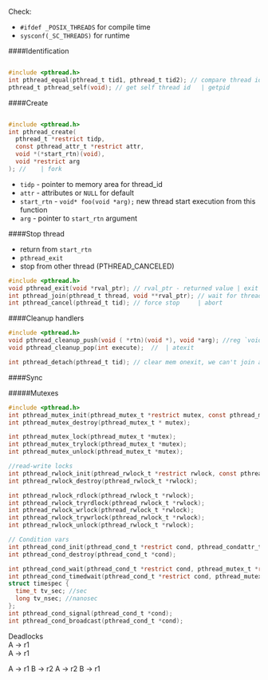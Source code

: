 
Check:  
 - `#ifdef _POSIX_THREADS` for compile time
 - `sysconf(_SC_THREADS)` for runtime

####Identification  

```c

#include <pthread.h>
int pthread_equal(pthread_t tid1, pthread_t tid2); // compare thread ids
pthread_t pthread_self(void); // get self thread id   | getpid
```

####Create  
```c

#include <pthread.h>
int pthread_create(
  pthread_t *restrict tidp, 
  const pthread_attr_t *restrict attr, 
  void *(*start_rtn)(void), 
  void *restrict arg
); //    | fork
```
 - `tidp` - pointer to memory area for thread_id
 - `attr` - attributes or `NULL` for default
 - `start_rtn` - `void* foo(void *arg);` new thread start execution from this function
 - `arg` - pointer to `start_rtn` argument


####Stop thread  
 - return from `start_rtn`
 - `pthread_exit`
 - stop from other thread (PTHREAD_CANCELED)

```c
#include <pthread.h>
void pthread_exit(void *rval_ptr); // rval_ptr - returned value | exit
int pthread_join(pthread_t thread, void **rval_ptr); // wait for thread | waitpid
int pthread_cancel(pthread_t tid); // force stop     | abort
``` 

####Cleanup handlers  
```c
#include <pthread.h>
void pthread_cleanup_push(void ( *rtn)(void *), void *arg); //reg `void*rtn(void* arg);` handler
void pthread_cleanup_pop(int execute);  //  | atexit

int pthread_detach(pthread_t tid); // clear mem onexit, we can't join after this
```


####Sync  

#####Mutexes  
```c
#include <pthread.h>
int pthread_mutex_init(pthread_mutex_t *restrict mutex, const pthread_mutexattr_t *restrict attr);
int pthread_mutex_destroy(pthread_mutex_t * mutex);

int pthread_mutex_lock(pthread_mutex_t *mutex);
int pthread_mutex_trylock(pthread_mutex_t *mutex);
int pthread_mutex_unlock(pthread_mutex_t *mutex);

//read-write locks
int pthread_rwlock_init(pthread_rwlock_t *restrict rwlock, const pthread_rwlockattr_t *restrict attr);
int pthread_rwlock_destroy(pthread_rwlock_t *rwlock);

int pthread_rwlock_rdlock(pthread_rwlock_t *rwlock);
int pthread_rwlock_tryrdlock(pthread_rwlock_t *rwlock);
int pthread_rwlock_wrlock(pthread_rwlock_t *rwlock);
int pthread_rwlock_trywrlock(pthread_rwlock_t *rwlock);
int pthread_rwlock_unlock(pthread_rwlock_t *rwlock);

// Condition vars
int pthread_cond_init(pthread_cond_t *restrict cond, pthread_condattr_t *restrict attr);
int pthread_cond_destroy(pthread_cond_t *cond);

int pthread_cond_wait(pthread_cond_t *restrict cond, pthread_mutex_t *restrict mutex);
int pthread_cond_timedwait(pthread_cond_t *restrict cond, pthread_mutex_t *restrict mutex, const struct timespec *restrict timeout);
struct timespec {
  time_t tv_sec; //sec
  long tv_nsec; //nanosec
};
int pthread_cond_signal(pthread_cond_t *cond);
int pthread_cond_broadcast(pthread_cond_t *cond);
```




Deadlocks  
A -> r1  
A -> r1  

A -> r1    B -> r2
A -> r2    B -> r1
